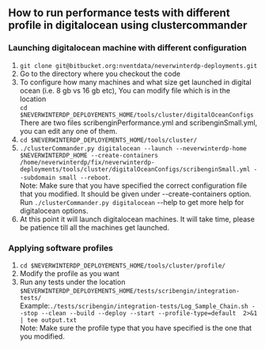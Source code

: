 ## How to run performance tests with different profile in digitalocean using clustercommander


### Launching digitalocean machine with different configuration
1. ```git clone git@bitbucket.org:nventdata/neverwinterdp-deployments.git```
2. Go to the directory where you checkout the code
3. To configure how many machines and what size get launched in digital ocean (i.e. 8 gb vs 16 gb etc), You can modify file which is in the location<br /> 
```cd $NEVERWINTERDP_DEPLOYEMENTS_HOME/tools/cluster/digitalOceanConfigs```<br />There are two files scribenginPerformance.yml and scribenginSmall.yml, you can edit any one of them.
4. ```cd $NEVERWINTERDP_DEPLOYEMENTS_HOME/tools/cluster/```
5. ```./clusterCommander.py digitalocean --launch --neverwinterdp-home $NEVERWINTERDP_HOME --create-containers /home/neverwinterdp/fix/neverwinterdp-deployments/tools/cluster/digitalOceanConfigs/scribenginSmall.yml --subdomain small --reboot```. <br />Note: Make sure that you have specified the correct configuration file that you modified. It should be given under --create-containers option. <br />Run ```./clusterCommander.py digitalocean``` --help to get more help for digitalocean options.
6. At this point it will launch digitalocean machines. It will take time, please be patience till all the machines get launched.

### Applying software profiles
1. ```cd $NEVERWINTERDP_DEPLOYEMENTS_HOME/tools/cluster/profile/```
2. Modify the profile as you want 
3. Run any tests under the location ```$NEVERWINTERDP_DEPLOYEMENTS_HOME/tests/scribengin/integration-tests/``` <br />Example:```./tests/scribengin/integration-tests/Log_Sample_Chain.sh --stop --clean --build --deploy --start --profile-type=default  2>&1 | tee output.txt```
<br />Note: Make sure the profile type that you have specified is the one that you modified.

